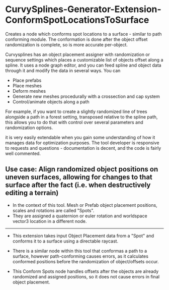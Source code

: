 # CurvySplines-Generator-Extension-ConformSpotLocationsToSurface

 Creates a node which conforms spot locations to a surface - similar to path conforming module. The conformation is done after the object offset randomization is complete, so is more accurate per-object.

 Curvysplines has an object placement assigner with randomization or sequence settings which places a customizable list of objects offset along a spline.
 It uses a node graph editor, and you can feed spline and object data through it and modify the data in several ways. 
 You can 
   - Place prefabs
   - Place meshes
   - Deform meshes
   - Generate new meshes procedurally with a crossection and cap system
   - Control/animate objects along a path

 For example, if you want to create a slightly randomized line of trees alongside a path in a forest setting, transposed relative to the spline path, this allows you to do that with control over several parameters and randomization options.

 it is very easily extendable when you gain some understanding of how it manages data for optimization purposes.
 The tool developer is responsive to requests and questions - documentation is decent, and the code is fairly well commented.
 
 Use case: Align randomized object positions on uneven surfaces, allowing for changes to that surface after the fact (i.e. when destructively editing a terrain)
---
 * In the context of this tool. Mesh or Prefab object placement positions, scales and rotations are called "Spots". 
 * They are assigned a quaternion or euler rotation and worldspace vector3 location in a different node.
---
 * This extension takes input Object Placement data from a "Spot" and conforms it to a surface using a directable raycast. 
 * There is a similar node within this tool that conformas a path to a surface, however path-conforming causes errors, as it calculates conformed positions before the randomization of object/offsets occur.
 
 * This Conform Spots node handles offsets after the objects are already randomized and assigned positions, so it does not cause errors in final object placement.
